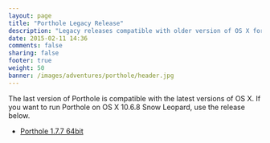 ```yaml
---
layout: page
title: "Porthole Legacy Release"
description: "Legacy releases compatible with older version of OS X for Porthole"
date: 2015-02-11 14:36
comments: false
sharing: false
footer: true
weight: 50
banner: /images/adventures/porthole/header.jpg
---
```


The last version of Porthole is compatible with the latest versions of OS X. If you want to run Porthole on OS X 10.6.8 Snow Leopard, use the release below.

* [Porthole 1.7.7 64bit](https://download.getporthole.com/Porthole-v1.7.7.zip)
